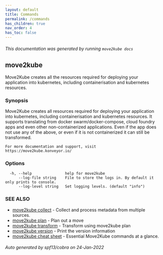 ```yaml
---
layout: default
title: Commands
permalink: /commands
has_children: true
nav_order: 4
has_toc: false
---
```


###### This documentation was generated by running `move2kube docs`

## move2kube

Move2Kube creates all the resources required for deploying your application into kubernetes, including containerisation and kubernetes resources.

### Synopsis

Move2Kube creates all resources required for deploying your application into kubernetes, including containerisation and kubernetes resources.
	It supports translating from docker swarm/docker-compose, cloud foundry apps and even other non-containerized applications.
	Even if the app does not use any of the above, or even if it is not containerized it can still be transformed.
	
	For more documentation and support, visit https://move2kube.konveyor.io/
	

### Options

```
  -h, --help               help for move2kube
      --log-file string    File to store the logs in. By default it only prints to console.
      --log-level string   Set logging levels. (default "info")
```

### SEE ALSO

* [move2kube collect](/commands/collect)	 - Collect and process metadata from multiple sources.
* [move2kube plan](/commands/plan)	 - Plan out a move
* [move2kube transform](/commands/transform)	 - Transform using move2kube plan
* [move2kube version](/commands/version)	 - Print the version information
* [move2kube cheat sheet](./move2kube-cheatsheet/move2kube-cheat-sheet.pdf) - Essential Move2Kube commands at a glance.

###### Auto generated by spf13/cobra on 24-Jan-2022
